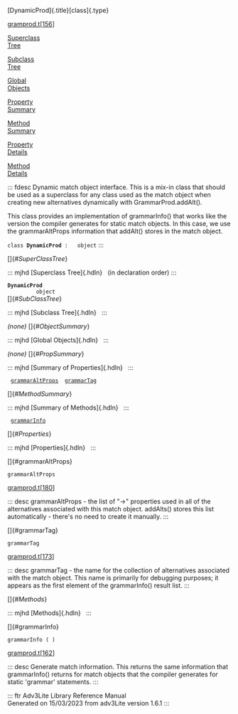 [DynamicProd]{.title}[class]{.type}

[gramprod.t](../file/gramprod.t.html)\[[156](../source/gramprod.t.html#156)\]

[Superclass\
Tree](#_SuperClassTree_)

[Subclass\
Tree](#_SubClassTree_)

[Global\
Objects](#_ObjectSummary_)

[Property\
Summary](#_PropSummary_)

[Method\
Summary](#_MethodSummary_)

[Property\
Details](#_Properties_)

[Method\
Details](#_Methods_)

::: fdesc
Dynamic match object interface. This is a mix-in class that should be
used as a superclass for any class used as the match object when
creating new alternatives dynamically with GrammarProd.addAlt().

This class provides an implementation of grammarInfo() that works like
the version the compiler generates for static match objects. In this
case, we use the grammarAltProps information that addAlt() stores in the
match object.

`class `**`DynamicProd`**` :   object`
:::

[]{#_SuperClassTree_}

::: mjhd
[Superclass Tree]{.hdln}   (in declaration order)
:::

**`DynamicProd`**\
`         object`\
[]{#_SubClassTree_}

::: mjhd
[Subclass Tree]{.hdln}  
:::

*(none)* []{#_ObjectSummary_}

::: mjhd
[Global Objects]{.hdln}  
:::

*(none)* []{#_PropSummary_}

::: mjhd
[Summary of Properties]{.hdln}  
:::

` `[`grammarAltProps`](#grammarAltProps)`  `[`grammarTag`](#grammarTag)`  `

[]{#_MethodSummary_}

::: mjhd
[Summary of Methods]{.hdln}  
:::

` `[`grammarInfo`](#grammarInfo)`  `

[]{#_Properties_}

::: mjhd
[Properties]{.hdln}  
:::

[]{#grammarAltProps}

`grammarAltProps`

[gramprod.t](../file/gramprod.t.html)\[[180](../source/gramprod.t.html#180)\]

::: desc
grammarAltProps - the list of \"-\>\" properties used in all of the
alternatives associated with this match object. addAlts() stores this
list automatically - there\'s no need to create it manually.
:::

[]{#grammarTag}

`grammarTag`

[gramprod.t](../file/gramprod.t.html)\[[173](../source/gramprod.t.html#173)\]

::: desc
grammarTag - the name for the collection of alternatives associated with
the match object. This name is primarily for debugging purposes; it
appears as the first element of the grammarInfo() result list.
:::

[]{#_Methods_}

::: mjhd
[Methods]{.hdln}  
:::

[]{#grammarInfo}

`grammarInfo ( )`

[gramprod.t](../file/gramprod.t.html)\[[162](../source/gramprod.t.html#162)\]

::: desc
Generate match information. This returns the same information that
grammarInfo() returns for match objects that the compiler generates for
static \'grammar\' statements.
:::

::: ftr
Adv3Lite Library Reference Manual\
Generated on 15/03/2023 from adv3Lite version 1.6.1
:::
